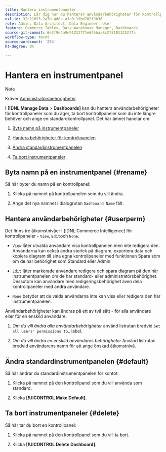 ```yaml
---
title: Hantera instrumentpaneler
description: Lär dig hur du hanterar användarbehörigheter för kontrollpaneler som du äger, tar bort kontrollpaneler som du inte längre behöver och anger en standardkontrollpanel.
exl-id: 32c21093-2a7d-4d8e-afc0-19bd702f9b36
role: Admin, Data Architect, Data Engineer, User
feature: Commerce Tables, Data Warehouse Manager, Dashboards
source-git-commit: 6e2f9e4a9e91212771e6f6baa8c2f8101125217a
workflow-type: tm+mt
source-wordcount: '274'
ht-degree: 0%

---
```


# Hantera en instrumentpanel

>[!NOTE]
>
>Kräver [Administratörsbehörigheter](../../administrator/user-management/user-management.md).

I **[!DNL Manage Data** > **Dashboards]** kan du hantera användarbehörigheter för kontrollpaneler som du äger, ta bort kontrollpaneler som du inte längre behöver och ange en standardkontrollpanel. Det här ämnet handlar om:

1. [Byta namn på instrumentpaneler](#rename)

1. [Hantera behörigheter för kontrollpanelen](#userperm)

1. [Ändra standardinstrumentpanelen](#default)

1. [Ta bort instrumentpaneler](#delete)

## Byta namn på en instrumentpanel {#rename}

Så här byter du namn på en kontrollpanel:

1. Klicka på namnet på kontrollpanelen som du vill ändra.

2. Ange det nya namnet i dialogrutan `Dashboard Name` fält.

## Hantera användarbehörigheter {#userperm}

Det finns tre åtkomstnivåer i [!DNL Commerce Intelligence] för kontrollpaneler - `View`, `Edit`och `None`.

* `View` låter utvalda användare visa kontrollpanelen men inte redigera den. Användarna kan också ändra storlek på diagram, exportera data och kopiera diagram till sina egna kontrollpaneler med funktionen Spara som om de har behörighet som Standard eller Admin.

* `Edit` låter markerade användare redigera och spara diagram på den här instrumentpanelen om de har standard- eller administratörsbehörighet. Dessutom kan användare med redigeringsbehörighet även dela kontrollpaneler med andra användare.

* `None` betyder att de valda användarna inte kan visa eller redigera den här instrumentpanelen.

Användarbehörigheter kan ändras på ett av två sätt - för alla användare eller för en enskild användare.

1. *Om du vill ändra alla användarbehörigheter* använd listrutan bredvid `Set all users' permissions to…` label.

1. *Om du vill ändra en enskild användares behörigheter* Använd listrutan bredvid användarens namn för att ange önskad åtkomstnivå.

## Ändra standardinstrumentpanelen {#default}

Så här ändrar du standardinstrumentpanelen för kontot:

1. Klicka på namnet på den kontrollpanel som du vill använda som standard.

1. Klicka **[!UICONTROL Make Default]**.

## Ta bort instrumentpaneler {#delete}

Så här tar du bort en kontrollpanel:

1. Klicka på namnet på den kontrollpanel som du vill ta bort.

1. Klicka **[!UICONTROL Delete Dashboard]**.

